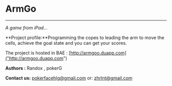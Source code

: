 ArmGo
=====
***
*A game from iPad...*

**Project profile:**Programming the copes to leading the arm to move the cells, achieve the goal state and you can get your scores.


The project is hosted in BAE : [http://armgoo.duapp.com]("http://armgoo.duapp.com")



**Authors :** Randox , pokerG

**Contact us:** pokerfacehlg@gmail.com
or: zhrlnt@gmail.com 

